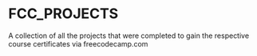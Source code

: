 # FCC_PROJECTS

A collection of all the projects that were completed to gain the respective course certificates via freecodecamp.com

